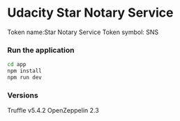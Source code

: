 # Udacity Star Notary Service
Token name:Star Notary Service
Token symbol: SNS


### Run the application
```bash
cd app
npm install
npm run dev
```
### Versions
Truffle v5.4.2
OpenZeppelin 2.3